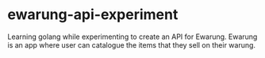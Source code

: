 # ewarung-api-experiment
Learning golang while experimenting to create an API for Ewarung. Ewarung is an app where user can catalogue the items that they sell on their warung.
